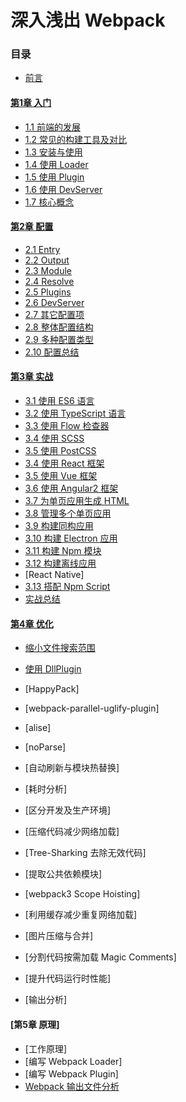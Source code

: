 # 深入浅出 Webpack

### 目录

- [前言](前言.md)

#### [第1章 入门](1入门/README.md)
- [1.1 前端的发展](1入门/1.1前端的发展.md)
- [1.2 常见的构建工具及对比](1入门/1.2常见的构建工具及对比.md)
- [1.3 安装与使用](1入门/1.3安装与使用.md)
- [1.4 使用 Loader](1入门/1.4使用Loader.md)
- [1.5 使用 Plugin](1入门/1.5使用Plugin.md)
- [1.6 使用 DevServer](1入门/1.6使用DevServer.md)
- [1.7 核心概念](1入门/1.7核心概念.md)

#### [第2章 配置](2配置/README.md)
- [2.1 Entry](2配置/2.1Entry.md) 
- [2.2 Output](2配置/2.2Output.md)
- [2.3 Module](2配置/2.3Module.md)
- [2.4 Resolve](2配置/2.4Resolve.md)
- [2.5 Plugins](2配置/2.5Plugins.md)
- [2.6 DevServer](2配置/2.6DevServer.md)
- [2.7 其它配置项](2配置/2.7其它配置项.md)
- [2.8 整体配置结构](2配置/2.8整体配置结构.md)
- [2.9 多种配置类型](2配置/2.9多种配置类型.md)
- [2.10 配置总结](2配置/2.10配置总结.md)

#### [第3章 实战](3实战/README.md)
- [3.1 使用 ES6 语言](3实战/3.1使用ES6语言.md)
- [3.2 使用 TypeScript 语言](3实战/3.2使用TypeScript语言.md)
- [3.3 使用 Flow 检查器](3实战/3.3使用Flow检查器.md)
- [3.4 使用 SCSS](3实战/3.4使用SCSS语言.md)
- [3.5 使用 PostCSS](3实战/3.5使用PostCSS.md)
- [3.4 使用 React 框架](3实战/3.4使用React框架.md)
- [3.5 使用 Vue 框架](3实战/3.5使用Vue框架.md)
- [3.6 使用 Angular2 框架](3实战/3.6使用Angular2框架.md)
- [3.7 为单页应用生成 HTML](3实战/3.7为单页应用生成HTML.md)
- [3.8 管理多个单页应用](3实战/3.8管理多个单页应用.md)
- [3.9 构建同构应用](3实战/3.9构建同构应用.md)
- [3.10 构建 Electron 应用](3实战/3.10构建Electron应用.md)
- [3.11 构建 Npm 模块](3实战/3.11构建Npm模块.md)
- [3.12 构建离线应用](3实战/3.12构建离线应用.md)
- [React Native]
- [3.13 搭配 Npm Script](3实战/3.13搭配NpmScript.md)
- [实战总结](3实战/实战总结.md)


#### [第4章 优化](4优化/README.md)
- [缩小文件搜索范围](4优化/缩小文件搜索范围.md)
- [使用 DllPlugin](4优化/使用DllPlugin.md)
- [HappyPack]
- [webpack-parallel-uglify-plugin]
- [alise]
- [noParse]
- [自动刷新与模块热替换]
- [耗时分析]

- [区分开发及生产环境]
- [压缩代码减少网络加载]
- [Tree-Sharking 去除无效代码]
- [提取公共依赖模块]
- [webpack3 Scope Hoisting]
- [利用缓存减少重复网络加载]
- [图片压缩与合并]
- [分割代码按需加载 Magic Comments]
- [提升代码运行时性能]
- [输出分析]

#### [第5章 原理]
- [工作原理]
- [编写 Webpack Loader]
- [编写 Webpack Plugin]
- [Webpack 输出文件分析](5原理/Webpack输出文件分析.md)
